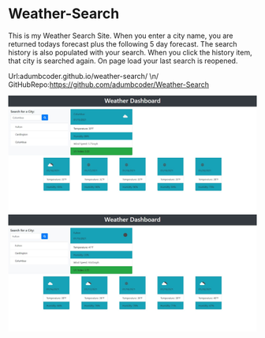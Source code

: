# Weather-Search
This is my Weather Search Site.
When you enter a city name, you are returned todays forecast plus the following 5 day forecast.
The search history is also populated with your search.
When you click the history item, that city is searched again.
On page load your last search is reopened.

Url:adumbcoder.github.io/weather-search/ \n/
GitHubRepo:https://github.com/adumbcoder/Weather-Search

![alt text](https://github.com/adumbcoder/Weather-Search/blob/main/images/deployedSite.jpg)
![alt text](https://github.com/adumbcoder/Weather-Search/blob/main/images/histListItemClicked.jpg)
